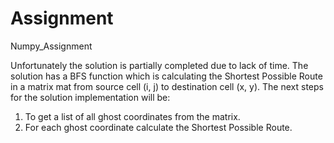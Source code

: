 # Assignment
Numpy_Assignment

Unfortunately the solution is partially completed due to lack of time.
The solution has a BFS function which is calculating the Shortest Possible Route in a matrix mat from source cell (i, j) to destination cell (x, y).
The next steps for the solution implementation will be:
1) To get a list of all ghost coordinates from the matrix.
2) For each ghost coordinate calculate the Shortest Possible Route.
